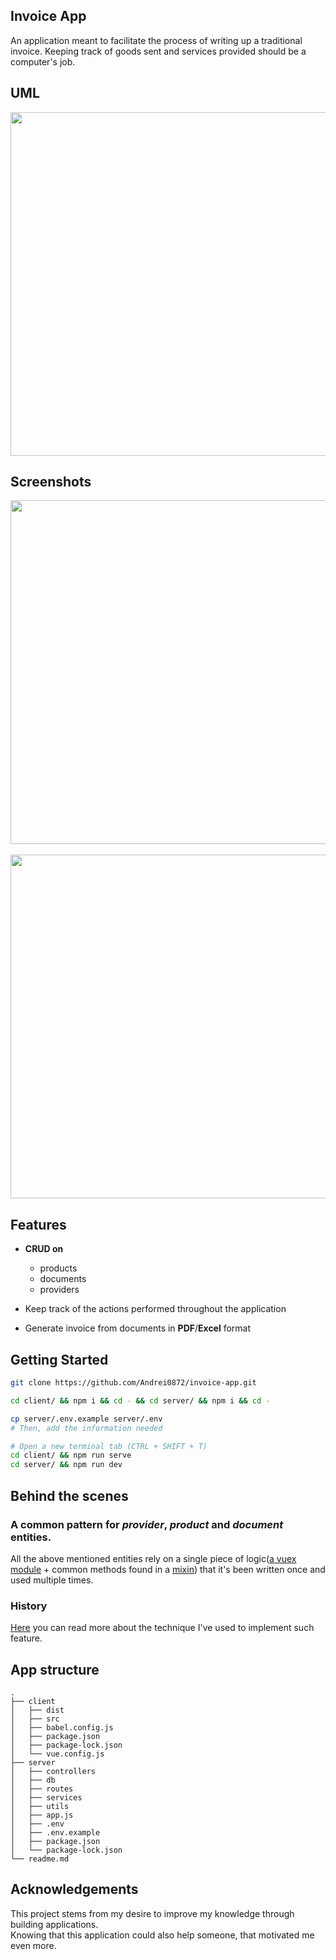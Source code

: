 ## Invoice App

An application meant to facilitate the process of writing up a traditional invoice.
Keeping track of goods sent and services provided should be a computer's job.

## UML



<div style="text-align: center;">
    <img width="950" height="550" src="./screenshots/uml.jpg">
</div>

## Screenshots

<div style="text-align: center;">
    <img width="950" height="550" src="./screenshots/dashboard.png">
    </div>
    <br>
    <div style="text-align: center;">
    <img width="950" height="550" src="./screenshots/inside-doc.png">
</div>

## Features

* **CRUD on**
    - products
    - documents
    - providers

* Keep track of the actions performed throughout the application

* Generate invoice from documents in **PDF**/**Excel** format

## Getting Started
```bash
git clone https://github.com/Andrei0872/invoice-app.git
```

```bash
cd client/ && npm i && cd - && cd server/ && npm i && cd -
```

```bash
cp server/.env.example server/.env
# Then, add the information needed
```

```bash
# Open a new terminal tab (CTRL + SHIFT + T)
cd client/ && npm run serve
cd server/ && npm run dev
```

## Behind the scenes

### A common pattern for *provider*, *product* and *document* entities.
All the above mentioned entities rely on a single piece of logic([a vuex module](https://github.com/Andrei0872/vue-invoice-app/blob/master/client/src/store/modules/common/index.js) + common methods found in a [mixin](https://github.com/Andrei0872/vue-invoice-app/blob/master/client/src/mixins/commonMixin.js)) that it's been written once
and used multiple times.

### History
[Here](https://dev.to/anduser96/vue-js-sharing-data-between-components-with-vue-observable-2lc) you can read more about the technique I've used to implement such feature.

## App structure 
```
.
├── client
│   ├── dist
│   ├── src
│   ├── babel.config.js
│   ├── package.json
│   ├── package-lock.json
│   └── vue.config.js
├── server
│   ├── controllers
│   ├── db
│   ├── routes
│   ├── services
│   ├── utils
│   ├── app.js
│   ├── .env
│   ├── .env.example
│   ├── package.json
│   └── package-lock.json
└── readme.md
```

## Acknowledgements

This project stems from my desire to improve my knowledge through building applications.  
Knowing that this application could also help someone, that motivated me even more.
